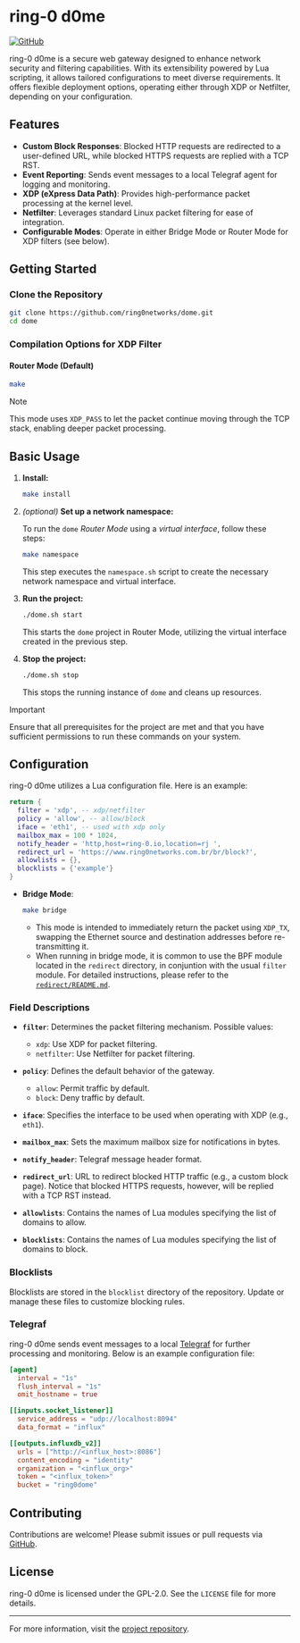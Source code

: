 <!-- markdownlint-disable MD013 -->
# ring-0 d0me

[![GitHub](https://img.shields.io/badge/GitHub-Repository-blue)](https://github.com/ring0networks/dome)

ring-0 d0me is a secure web gateway designed to enhance network security and filtering capabilities.
With its extensibility powered by Lua scripting, it allows tailored configurations to meet diverse requirements.
It offers flexible deployment options, operating either through XDP or Netfilter, depending on your configuration.

## Features

- **Custom Block Responses**: Blocked HTTP requests are redirected to a user-defined URL, while blocked HTTPS requests are replied with a TCP RST.
- **Event Reporting**: Sends event messages to a local Telegraf agent for logging and monitoring.
- **XDP (eXpress Data Path)**: Provides high-performance packet processing at the kernel level.
- **Netfilter**: Leverages standard Linux packet filtering for ease of integration.
- **Configurable Modes**: Operate in either Bridge Mode or Router Mode for XDP filters (see below).

## Getting Started

### Clone the Repository

```bash
git clone https://github.com/ring0networks/dome.git
cd dome
```

### Compilation Options for XDP Filter

#### **Router Mode** (Default)

  ```bash
  make
  ```

>[!NOTE]
>This mode uses `XDP_PASS` to let the packet continue moving through the TCP stack, enabling deeper packet processing.

## Basic Usage

1. **Install:**

   ```bash
   make install
   ```

2. *(optional)* **Set up a network namespace:**

   To run the `dome` *Router Mode* using a *virtual interface*, follow these steps:

   ```bash
   make namespace
   ```

   This step executes the `namespace.sh` script to create the necessary network namespace and virtual interface.

3. **Run the project:**

   ```bash
   ./dome.sh start
   ```

   This starts the `dome` project in Router Mode, utilizing the virtual interface created in the previous step.

4. **Stop the project:**

   ```bash
   ./dome.sh stop
   ```

   This stops the running instance of `dome` and cleans up resources.

>[!IMPORTANT]
>Ensure that all prerequisites for the project are met and that you have sufficient permissions to run these commands on your system.

## Configuration

ring-0 d0me utilizes a Lua configuration file.
Here is an example:

```lua
return {
  filter = 'xdp', -- xdp/netfilter
  policy = 'allow', -- allow/block
  iface = 'eth1', -- used with xdp only
  mailbox_max = 100 * 1024,
  notify_header = 'http,host=ring-0.io,location=rj ',
  redirect_url = 'https://www.ring0networks.com.br/br/block?',
  allowlists = {},
  blocklists = {'example'}
}
```

- **Bridge Mode**:

  ```bash
  make bridge
  ```

  - This mode is intended to immediately return the packet using `XDP_TX`, swapping the Ethernet source and destination addresses before re-transmitting it.
  - When running in bridge mode, it is common to use the BPF module located in the `redirect` directory, in conjuntion with the usual `filter` module. For detailed instructions, please refer to the [`redirect/README.md`](https://github.com/ring0networks/dome/blob/master/redirect/README.md).

### Field Descriptions

- **`filter`**: Determines the packet filtering mechanism. Possible values:
  - `xdp`: Use XDP for packet filtering.
  - `netfilter`: Use Netfilter for packet filtering.

- **`policy`**: Defines the default behavior of the gateway.
  - `allow`: Permit traffic by default.
  - `block`: Deny traffic by default.

- **`iface`**: Specifies the interface to be used when operating with XDP (e.g., `eth1`).

- **`mailbox_max`**: Sets the maximum mailbox size for notifications in bytes.

- **`notify_header`**: Telegraf message header format.

- **`redirect_url`**: URL to redirect blocked HTTP traffic (e.g., a custom block page). Notice that blocked HTTPS requests, however, will be replied with a TCP RST instead.

- **`allowlists`**: Contains the names of Lua modules specifying the list of domains to allow.

- **`blocklists`**: Contains the names of Lua modules specifying the list of domains to block.

### Blocklists

Blocklists are stored in the `blocklist` directory of the repository. Update or manage these files to customize blocking rules.

### Telegraf

ring-0 d0me sends event messages to a local [Telegraf](https://github.com/influxdata/telegraf) for further processing and monitoring. Below is an example configuration file:

```toml
[agent]
  interval = "1s"
  flush_interval = "1s"
  omit_hostname = true

[[inputs.socket_listener]]
  service_address = "udp://localhost:8094"
  data_format = "influx"

[[outputs.influxdb_v2]]
  urls = ["http://<influx_host>:8086"]
  content_encoding = "identity"
  organization = "<influx_org>"
  token = "<influx_token>"
  bucket = "ring0dome"
```

## Contributing

Contributions are welcome!
Please submit issues or pull requests via [GitHub](https://github.com/ring0networks/dome).

## License

ring-0 d0me is licensed under the GPL-2.0. See the `LICENSE` file for more details.

---

For more information, visit the [project repository](https://github.com/ring0networks/dome).
